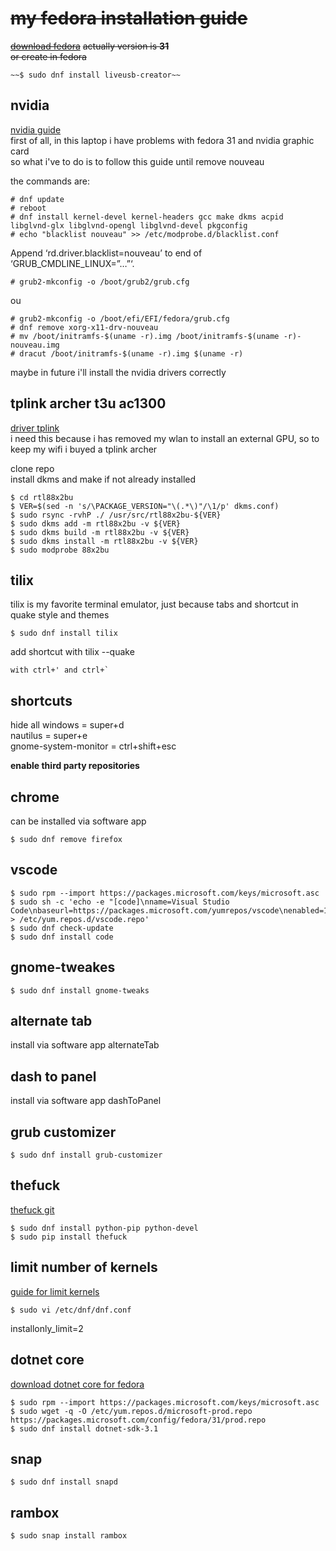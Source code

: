 # ~~my fedora installation guide~~

~~[download fedora](https://getfedora.org/en/workstation/download/)~~
~~actually version is **31**~~  
~~or create in fedora~~  
```console
~~$ sudo dnf install liveusb-creator~~
```

## nvidia
[nvidia guide](https://www.if-not-true-then-false.com/2015/fedora-nvidia-guide/)  
first of all, in this laptop i have problems with fedora 31 and nvidia graphic card  
so what i've to do is to follow this guide until remove nouveau    

the commands are:  
```console
# dnf update  
# reboot  
# dnf install kernel-devel kernel-headers gcc make dkms acpid libglvnd-glx libglvnd-opengl libglvnd-devel pkgconfig  
# echo "blacklist nouveau" >> /etc/modprobe.d/blacklist.conf  
```
Append ‘rd.driver.blacklist=nouveau’ to end of ‘GRUB_CMDLINE_LINUX=”…”‘.  
```console
# grub2-mkconfig -o /boot/grub2/grub.cfg  
```
ou  
```console
# grub2-mkconfig -o /boot/efi/EFI/fedora/grub.cfg  
# dnf remove xorg-x11-drv-nouveau  
# mv /boot/initramfs-$(uname -r).img /boot/initramfs-$(uname -r)-nouveau.img  
# dracut /boot/initramfs-$(uname -r).img $(uname -r)  
```
  
maybe in future i'll install the nvidia drivers correctly      


## tplink archer t3u ac1300
[driver tplink](https://github.com/cilynx/rtl88x2BU)  
i need this because i has removed my wlan to install an external GPU, so to keep my wifi i buyed a tplink archer    

clone repo  
install dkms and make if not already installed    

```console
$ cd rtl88x2bu  
$ VER=$(sed -n 's/\PACKAGE_VERSION="\(.*\)"/\1/p' dkms.conf)  
$ sudo rsync -rvhP ./ /usr/src/rtl88x2bu-${VER}  
$ sudo dkms add -m rtl88x2bu -v ${VER}  
$ sudo dkms build -m rtl88x2bu -v ${VER}  
$ sudo dkms install -m rtl88x2bu -v ${VER}  
$ sudo modprobe 88x2bu  
```
    
## tilix
tilix is my favorite terminal emulator, just because tabs and shortcut in quake style and themes  
```console
$ sudo dnf install tilix    
```

add shortcut with tilix --quake  
```console
with ctrl+' and ctrl+`  
```
    

## shortcuts
hide all windows = super+d  
nautilus = super+e  
gnome-system-monitor = ctrl+shift+esc      


**enable third party repositories**    

## chrome
can be installed via software app  
```console
$ sudo dnf remove firefox  
```
    
## vscode
```console
$ sudo rpm --import https://packages.microsoft.com/keys/microsoft.asc  
$ sudo sh -c 'echo -e "[code]\nname=Visual Studio Code\nbaseurl=https://packages.microsoft.com/yumrepos/vscode\nenabled=1\ngpgcheck=1\ngpgkey=https://packages.microsoft.com/keys/microsoft.asc" > /etc/yum.repos.d/vscode.repo'  
$ sudo dnf check-update  
$ sudo dnf install code  
```
    
## gnome-tweakes
```console
$ sudo dnf install gnome-tweaks  
```
    

## alternate tab
install via software app alternateTab      



## dash to panel
install via software app dashToPanel      



## grub customizer
```console
$ sudo dnf install grub-customizer  
```
    
## thefuck
[thefuck git](https://github.com/nvbn/thefuck)  
```console
$ sudo dnf install python-pip python-devel  
$ sudo pip install thefuck  
```
    
## limit number of kernels
[guide for limit kernels](https://www.linuxbabe.com/linux-server/list-installed-linux-kernels-remove-old-ones-fedora)  
```console
$ sudo vi /etc/dnf/dnf.conf  
```
installonly_limit=2      



## dotnet core
[download dotnet core for fedora](https://docs.microsoft.com/pt-br/dotnet/core/install/linux-package-manager-fedora31)  
```console
$ sudo rpm --import https://packages.microsoft.com/keys/microsoft.asc  
$ sudo wget -q -O /etc/yum.repos.d/microsoft-prod.repo https://packages.microsoft.com/config/fedora/31/prod.repo  
$ sudo dnf install dotnet-sdk-3.1  
```
    

## snap
```console
$ sudo dnf install snapd  
```
    
## rambox
```console
$ sudo snap install rambox
```